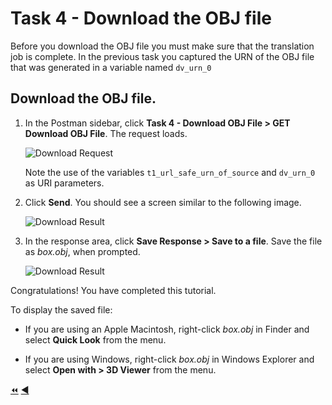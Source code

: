 # Task 4 - Download the OBJ file

Before you download the OBJ file you must make sure that the translation job is complete. In the previous task you captured the URN of the OBJ file that was generated in a variable named `dv_urn_0`

## Download the OBJ file.

1. In the Postman sidebar, click **Task 4 - Download OBJ File > GET Download OBJ File**. The request loads.

    ![Download Request](../images/task4-download_request.png "Download Request")

    Note the use of the variables `t1_url_safe_urn_of_source` and `dv_urn_0` as URI parameters.

2. Click **Send**. You should see a screen similar to the following image.

    ![Download Result](../images/task4-download_result_1.png "Download Result")

3. In the response area, click **Save Response > Save to a file**. Save the file as *box.obj*, when prompted.

    ![Download Result](../images/task4-download_result_2.png "Download Result")

Congratulations! You have completed this tutorial.

To display the saved file:

- If you are using an Apple Macintosh, right-click *box.obj* in Finder and select **Quick Look** from the menu.

- If you are using Windows, right-click *box.obj* in Windows Explorer and select **Open with > 3D Viewer** from the menu.

[:rewind:](../readme.md "readme.md") [:arrow_backward:](task-3.md "Previous task")
